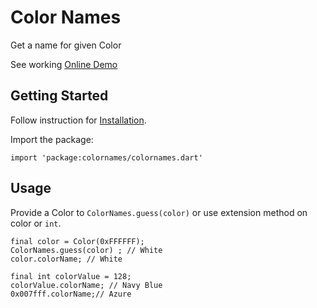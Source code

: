 # Color Names

Get a name for given Color

See working [Online Demo](https://apps.thexaib.com/colornames)
## Getting Started
Follow instruction for [Installation](https://pub.dev/packages/colornames/install).

Import the package:
```
import 'package:colornames/colornames.dart' 
```

## Usage
Provide a Color to `ColorNames.guess(color)` or use extension method on color or `int`.
```
final color = Color(0xFFFFFF);
ColorNames.guess(color) ; // White
color.colorName; // White

final int colorValue = 128;
colorValue.colorName; // Navy Blue
0x007fff.colorName;// Azure
```